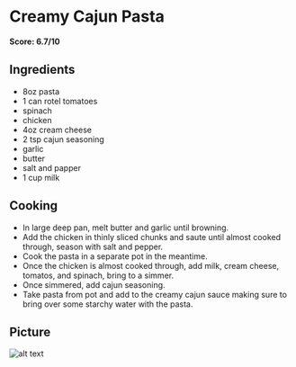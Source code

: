 # Creamy Cajun Pasta

**Score: 6.7/10**

## Ingredients
- 8oz pasta
- 1 can rotel tomatoes
- spinach
- chicken
- 4oz cream cheese
- 2 tsp cajun seasoning
- garlic
- butter
- salt and papper
- 1 cup milk

## Cooking
- In large deep pan, melt butter and garlic until browning.
- Add the chicken in thinly sliced chunks and saute until almost cooked through, season with salt and pepper.
- Cook the pasta in a separate pot in the meantime.
- Once the chicken is almost cooked through, add milk, cream cheese, tomatos, and spinach, bring to a simmer.
- Once simmered, add cajun seasoning.
- Take pasta from pot and add to the creamy cajun sauce making sure to bring over some starchy water with the pasta.

## Picture
![alt text](https://github.com/tyleratracey/recipes/blob/main/creamy_cajun_pasta/creamy_cajun_pasta.jpg?raw=true)

